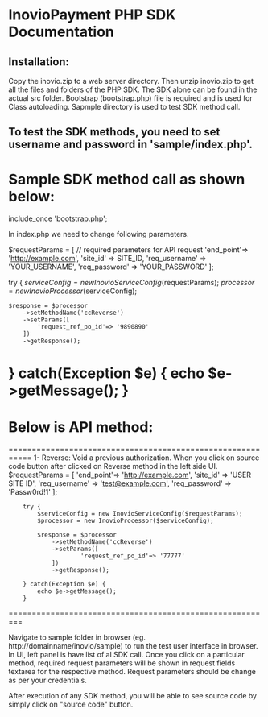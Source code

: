 # InovioPayment PHP SDK Documentation 

## Installation:

Copy the inovio.zip to a web server directory. Then unzip inovio.zip to get all the files and folders of the PHP SDK. The SDK alone can be found in the actual src folder. Bootstrap (bootstrap.php) file is required and is used for Class autoloading. Sapmple directory is used to test SDK method call.

## To test the SDK methods, you need to set username and password in 'sample/index.php'. 

Sample SDK method call as shown below:
=========================================================
include_once 'bootstrap.php';

In index.php we need to change following parameters.

$requestParams = [ // required parameters for API request
 	'end_point'=> 'http://example.com',
    'site_id' => SITE_ID,
    'req_username' => 'YOUR_USERNAME',
    'req_password' => 'YOUR_PASSWORD'
];

try {
	$serviceConfig = new InovioServiceConfig($requestParams);
	$processor = new InovioProcessor($serviceConfig);

	$response = $processor
		->setMethodName('ccReverse')
		->setParams([
			'request_ref_po_id'=> '9890890'
		])
		->getResponse();

} catch(Exception $e) {
	echo $e->getMessage();
}
==============================================================
Below is API method:
==============================================================

===========================================================
1- Reverse: Void a previous authorization. When you click on source code button after clicked on Reverse method in the left side UI.
	$requestParams = [
	        'end_point'=> 'http://example.com',
	        'site_id' => 'USER SITE ID',
	        'req_username' => 'test@example.com',
	        'req_password' => 'Passw0rd!1'
	    ];

	    try {
	        $serviceConfig = new InovioServiceConfig($requestParams);
	        $processor = new InovioProcessor($serviceConfig);

	        $response = $processor
	            ->setMethodName('ccReverse')
	            ->setParams([
	                    'request_ref_po_id'=> '77777'
	            ]) 
	            ->getResponse();            

	    } catch(Exception $e) {
	        echo $e->getMessage();
	    }

=========================================================


Navigate to sample folder in browser (eg. http://domainname/inovio/sample) to run the test user interface in browser. In UI, left panel is have list of al SDK call. Once you click on a particular method, required request parameters will be shown in request fields textarea for the respective method. Request parameters should be change as per your credentials.

After execution of any SDK method, you will be able to see source code by simply click on "source code" button.